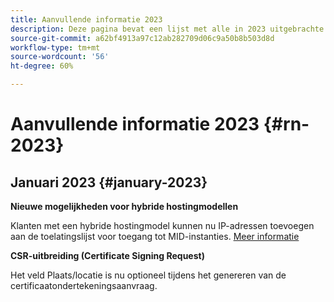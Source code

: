 ```yaml
---
title: Aanvullende informatie 2023
description: Deze pagina bevat een lijst met alle in 2023 uitgebrachte releases van het configuratiescherm.
source-git-commit: a62bf4913a97c12ab282709d06c9a50b8b503d8d
workflow-type: tm+mt
source-wordcount: '56'
ht-degree: 60%

---
```


# Aanvullende informatie 2023 {#rn-2023}

## Januari 2023 {#january-2023}

**Nieuwe mogelijkheden voor hybride hostingmodellen**

Klanten met een hybride hostingmodel kunnen nu IP-adressen toevoegen aan de toelatingslijst voor toegang tot MID-instanties. [Meer informatie](../instances-settings/using/ip-allow-listing-instance-access.md)

**CSR-uitbreiding (Certificate Signing Request)**

Het veld Plaats/locatie is nu optioneel tijdens het genereren van de certificaatondertekeningsaanvraag.

